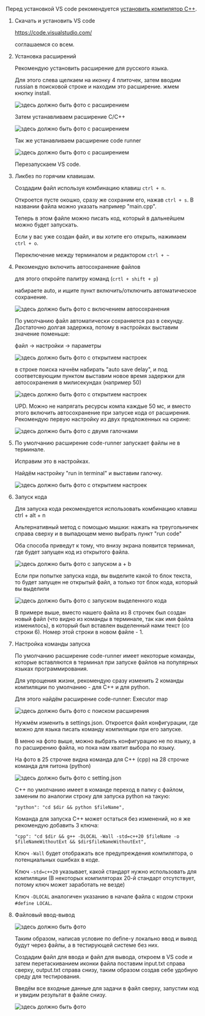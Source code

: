 Перед установкой VS code рекомендуется [установить компилятор C++](https://github.com/kolychestiy/olymp/blob/main/Настройка%20компьютера/установка%20компилятора%20C++.md).

1.  Скачать и установить VS code

    https://code.visualstudio.com/

    соглашаемся со всем.

2.  Установка расширений

    Рекомендую установить расширение для русского языка.
    
    Для этого слева щелкаем на иконку 4 плиточек, затем вводим russian в поисковой строке и находим это расширение. жмем кнопку install.

    ![здесь должно быть фото с расширением](img/r1.jpg)

    Затем устанавливаем расширение C/C++

    ![здесь должно быть фото с расширением](img/r2.jpg)

    Так же устанавливаем расширение code runner

    ![здесь должно быть фото с расширением](img/r3.jpg)

    Перезапускаем VS code.

3.  Ликбез по горячим клавишам.

    Создадим файл используя комбинацию клавиш ```ctrl + n```.

    Откроется пусте окошко, сразу же сохраним его, нажав ```ctrl + s```. В названии файла можно указать например "main.cpp".

    Теперь в этом файле можно писать код, который в дальнейшем можно будет запускать.

    Если у вас уже создан файл, и вы хотите его открыть, нажимаем ```ctrl + o```.

    Переключение между терминалом и редактором ```ctrl + ~```

4.  Рекомендую включить автосохранение файлов

    для этого откройте палитру команд (```crtl + shift + p```)

    набираете auto, и ищите пункт включить/отключить автоматическое сохранение.

    ![здесь должно быть фото с включением автосохранения](img/as.jpg)

    По умолчанию файл автоматически сохраняется раз в секунду. Достаточно долгая задержка, потому в настройках выставим значение поменьше:

    файл -> настройки -> параметры

    ![здесь должно быть фото с открытием настроек](img/os.png)

    в строке поиска начнём набирать "auto save delay", и под соответсвующим пунктом выставим новое время задержки для автосохранения в милисекундах (например 50)

    ![здесь должно быть фото с открытием настроек](img/sd.png)

    UPD. Можно не напрягать ресурсы компа каждые 50 мс, и вместо этого включить автосохранение при запуске кода от расширения. Рекомендую первую настройку из двух предложенных на скрине:

    ![здесь должно быть фото с двумя галочками](img/new_save.png)

5.  По умолчанию расширение code-runner запускает файлы не в терминале. 

    Исправим это в настройках.

    Найдём настройку "run in terminal" и выставим галочку.

    ![здесь должно быть фото с открытием настроек](img/st.png)
    
6.  Запуск кода

    Для запуска кода рекомендуется использовать комбинацию клавиш ctrl + alt + n
    
    Альтернативный метод с помощью мышки: нажать на треугольничек справа сверху и в выпадющем меню выбрать пункт "run code"

    Оба способа приведут к тому, что внизу экрана появится терминал, где будет запущен код из открытого файла.

    ![здесь должно быть фото с запуском a + b](img/rc.png)

    Если при попытке запуска кода, вы выделите какой то блок текста, то будет запущен не открытый файл, а только тот блок кода, который вы выделили

    ![здесь должно быть фото с запуском выделенного кода](img/br.png)

    В примере выше, вместо нашего файла из 8 строчек был создан новый файл (что видно из команды в терминале, так как имя файла изменилось), в который был вставлен выделенный нами текст (со строки 6). Номер этой строки в новом файле - 1.

7.  Настройка команды запуска

    По умолчанию расширение code-runner имеет некоторые команды, которые вставляются в терминал при запуске файлов на популярных языках программирования.

    Для упрощения жизни, рекомендую сразу изменить 2 команды компиляции по умолчанию - для C++ и для python.

    Для этого найдём расширение code-runner: Executor map

    ![здесь должно быть фото с поиском расширения](img/em.png)

    Нужмём изменить в settings.json. Откроется файл конфигурации, где можно для языка писать команду компиляции при его запуске. 
    
    В меню на фото выше, можно выбрать конфигурацию не по языку, а по расширению файла, но пока нам хватит выбора по языку. 

    На фото в 25 строчке видна команда для C++ (cpp) на 28 строчке команда для питона (python)

    ![здесь должно быть фото с setting.json](img/sj.png)

    C++ по умолчанию имеет в команде переход в папку с файлом, заменим по аналогии строку для запуска python на такую:

    ```"python": "cd $dir && python $fileName",```

    Команда для запуска C++ может остаться без изменений, но я же рекомендую добавить 3 ключа:

    ```"cpp": "cd $dir && g++ -DLOCAL -Wall -std=c++20 $fileName -o $fileNameWithoutExt && $dir$fileNameWithoutExt",```

    Ключ ```-Wall``` будет отображать все предупреждения компилятора, о потенциальных ошибках в коде.

    Ключ ```-std=c++20``` указывает, какой стандарт нужно использовать для компиляции (В некоторых компиляторах $20$-й стандарт отсутствует, потому ключ может заработать не везде)

    Ключ ```-DLOCAL``` аналогичен указанию в начале файла с кодом строки ```#define LOCAL```. 

8.  Файловый ввод-вывод

    ![здесь должно быть фото](img/sr.png)

    Таким образом, написав условие по define-у локально ввод и вывод будут через файлы, а в тестирующей системе без них.

    Создадим файл для ввода и файл для вывода, откроем в VS code и затем перетаскиванием иконки файла поставим input.txt справа сверху, output.txt справа снизу, таким образом создав себе удобную среду для тестирования.

    Введём все входные данные для задачи в файл сверху, запустим код и увидим результат в файле снизу. 

    ![здесь должно быть фото](img/er.png)
